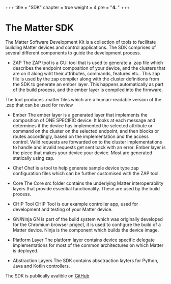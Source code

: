 +++
title = "SDK"
chapter = true
weight = 4
pre = "<b>4. </b>"
+++


# The Matter SDK

The Matter Software Development Kit is a collection of tools to facilitate building  Matter devices and control applications.
The SDK comprises of several different components to guide the development process.

- ZAP
The ZAP tool is a GUI tool that is used to generate a .zap file which describes the endpoint composition of your device,  and the clusters that are on it along wiht their attributes, commands, features etc.. 
This zap file is used by the zap compiler along with the cluster definitions from the SDK to generate an ember layer. This happens automatically as part of the build process, and the ember layer is compiled into the firmware. 

The tool produces .matter files which are a human-readable version of the .zap that can be used for review

- Ember
The ember layer is a generated layer that implements the composition of ONE SPECIFIC device. It looks at each message and determines if the device has implemented the selected attribute or command on the cluster on the selected endpoint, and then blocks or routes accordingly, based on the implementation and the access control. Valid requests are forwarded on to the cluster implementations to handle and invalid requests get sent back with an error. Ember layer is the piece that makes your device your device. Most are generated statically using zap.

- Chef 
Chef is a tool to help generate sample device type zap configuration files which can be further customised with the ZAP tool.

- Core
The Core src folder contains the underlying Matter interoperability layers that provide essential functionality. These are used by the build process.

- CHIP Tool
CHIP Tool is our example controller app, used for development and testing of your Matter device.

- GN/Ninja
GN is part of the build system which was originally developed for the Chromium browser project, it is used to configure the build of a Matter device.
Ninja is the component which builds the device image.

- Platform Layer
The platform layer contains device specific delegate implementations for most of the common architectures on which Matter is deployed.

- Abstraction Layers
The SDK contains absctraction layters for Python, Java and Kotlin controllers.


The SDK is publically avalible on [GitHub](https://github.com/project-chip/connectedhomeip)